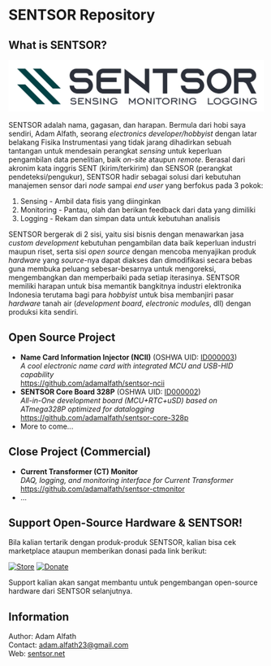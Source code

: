 # SENTSOR Repository
## What is SENTSOR?
<img src="https://github.com/adamalfath/sentsor/blob/master/media/sentsor-full.png" width="600">  

SENTSOR adalah nama, gagasan, dan harapan. Bermula dari hobi saya sendiri, Adam Alfath, seorang _electronics developer/hobbyist_ dengan latar belakang Fisika Instrumentasi yang tidak jarang dihadirkan sebuah tantangan untuk mendesain perangkat _sensing_ untuk keperluan pengambilan data penelitian, baik _on-site_ ataupun _remote_. Berasal dari akronim kata inggris SENT (kirim/terkirim) dan SENSOR (perangkat pendeteksi/pengukur), SENTSOR hadir sebagai solusi dari kebutuhan manajemen sensor dari _node_ sampai _end user_ yang berfokus pada 3 pokok:
1. Sensing - Ambil data fisis yang diinginkan
2. Monitoring - Pantau, olah dan berikan feedback dari data yang dimiliki
3. Logging - Rekam dan simpan data untuk kebutuhan analisis  

SENTSOR bergerak di 2 sisi, yaitu sisi bisnis dengan menawarkan jasa _custom development_ kebutuhan pengambilan data baik keperluan industri maupun riset, serta sisi _open source_ dengan mencoba menyajikan produk _hardware_ yang _source_-nya dapat diakses dan dimodifikasi secara bebas guna membuka peluang sebesar-besarnya untuk mengoreksi, mengembangkan dan memperbaiki pada setiap iterasinya. SENTSOR memiliki harapan untuk bisa memantik bangkitnya industri elektronika Indonesia terutama bagi para _hobbyist_ untuk bisa membanjiri pasar _hardware_ tanah air (_development board_, _electronic modules_, dll) dengan produksi kita sendiri.

## Open Source Project
- **Name Card Information Injector (NCII)** (OSHWA UID: [ID000003](https://certification.oshwa.org/id000003.html))  
  _A cool electronic name card with integrated MCU and USB-HID capability_  
  https://github.com/adamalfath/sentsor-ncii
- **SENTSOR Core Board 328P** (OSHWA UID: [ID000002](https://certification.oshwa.org/id000002.html))  
  _All-in-One development board (MCU+RTC+uSD) based on ATmega328P optimized for datalogging_  
  https://github.com/adamalfath/sentsor-core-328p
- More to come... 

## Close Project (Commercial)
- **Current Transformer (CT) Monitor**  
  _DAQ, logging, and monitoring interface for Current Transformer_  
  https://github.com/adamalfath/sentsor-ctmonitor
- ... 

## Support Open-Source Hardware & SENTSOR!
Bila kalian tertarik dengan produk-produk SENTSOR, kalian bisa cek marketplace ataupun memberikan donasi pada link berikut:  

[![Store](https://img.shields.io/badge/marketplace-Tokopedia-brightgreen.svg)](https://www.tokopedia.com/gerai-sagalarupa/etalase/sentsor-product)  [![Donate](https://img.shields.io/badge/donate-PayPal-blue.svg)](https://www.paypal.me/adamalfath)  

Support kalian akan sangat membantu untuk pengembangan open-source hardware dari SENTSOR selanjutnya.

## Information
Author: Adam Alfath  
Contact: adam.alfath23@gmail.com  
Web: [sentsor.net](http://www.sentsor.net)
